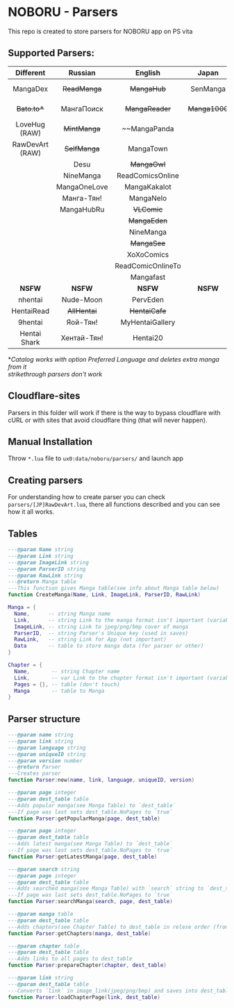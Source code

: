 # NOBORU - Parsers
This repo is created to store parsers for NOBORU app on PS vita
## Supported Parsers: 
| Different       | Russian      | English           | Japan         | Spanish           | Portuguese       | French        | Turkish           | Italian       | Vietnamese | Polish        | German    | Brazil    | Indonesian | Korean     |
|:---------------:|:------------:|:-----------------:|:-------------:|:-----------------:|:----------------:|:-------------:|:-----------------:|:-------------:|:----------:|:-------------:|:---------:|:---------:|:----------:|:----------:|
| MangaDex        | ~~ReadManga~~| ~~MangaHub~~      | SenManga      | LeoManga          | Animaregia       | ~~LelScanVF~~ | ~~Mabushimajo~~   | ~~MangaEden~~ | TruyenQQ   | Phoenix-Scans | NineManga | NineManga | Komikid    | manatoki95 |
| ~~Bato.to*~~    | МангаПоиск   |~~MangaReader~~    | ~~Manga1000~~ | InManga           | UnionMangas      | ScanFR        | Puzzmos           | NineManga     |            |               | Wie Manga!|           |            |            |
| LoveHug (RAW)   | ~~MintManga~~|~~MangaPanda       |               | ~~Submanga~~      | ~~GoldenMangas~~ | NineManga     | ~~MangaTR~~       |               |            |               |           |           |            |            |
| RawDevArt (RAW) | ~~SelfManga~~| MangaTown         |               | NineManga         | BRMangas         |               | SeriManga         |               |            |               |           |           |            |            |
|                 | Desu         | ~~MangaOwl~~      |               | HeavenManga       |                  |               | MangaDenizi       |               |            |               |           |           |            |            |
|                 | NineManga    | ReadComicsOnline  |               | ~~TumangaOnline~~ |                  |               |                   |               |            |               |           |           |            |            |
|                 | MangaOneLove | MangaKakalot      |               | ~~MangaDoor~~     |                  |               |                   |               |            |               |           |           |            |            |
|                 | Манга-Тян!   | MangaNelo         |               |                   |                  |               |                   |               |            |               |           |           |            |            |
|                 | MangaHubRu   | ~~VLComic~~       |               |                   |                  |               |                   |               |            |               |           |           |            |            |
|                 |              | ~~MangaEden~~     |               |                   |                  |               |                   |               |            |               |           |           |            |            |
|                 |              | NineManga         |               |                   |                  |               |                   |               |            |               |           |           |            |            |
|                 |              |~~MangaSee~~       |               |                   |                  |               |                   |               |            |               |           |           |            |            |
|                 |              | XoXoComics        |               |                   |                  |               |                   |               |            |               |           |           |            |            |
|                 |              | ReadComicOnlineTo |               |                   |                  |               |                   |               |            |               |           |           |            |            |
|                 |              | Mangafast         |               |                   |                  |               |                   |               |            |               |           |           |            |            |
| **NSFW**        | **NSFW**     | **NSFW**          | **NSFW**      | **NSFW**          | **NSFW**         | **NSFW**      | **NSFW**          | **NSFW**      | **NSFW**   | **NSFW**      | **NSFW**  | **NSFW**  | **NSFW**   | **NSFW**   |
| nhentai         | Nude-Moon    | PervEden          |               | DoujinHentai      |                  |               |                   | PervEden      |            |               |           |           |            |            |
| HentaiRead      |~~AllHentai~~ |~~HentaiCafe~~     |               | VerComicsPorno.xxx|                  |               |                   |               |            |               |           |           |            |            |
| 9hentai         | Яой-Тян!     | MyHentaiGallery   |               |                   |                  |               |                   |               |            |               |           |           |            |            |
| Hentai Shark    | Хентай-Тян!  | Hentai20          |               |                   |                  |               |                   |               |            |               |           |           |            |            |

**Catalog works with option Preferred Language and deletes extra manga from it*<br>
*strikethrough parsers don't work*

## Cloudflare-sites
  Parsers in this folder will work if there is the way to bypass cloudflare with cURL or with sites that avoid cloudflare thing (that will never happen).

## Manual Installation
  Throw `*.lua` file to `ux0:data/noboru/parsers/` and launch app

## Creating parsers
  For understanding how to create parser you can check `parsers/[JP]RawDevArt.lua`, there all functions described and you can see how it all works.

## Tables
  ```Lua
  ---@param Name string
  ---@param Link string
  ---@param ImageLink string
  ---@param ParserID string
  ---@param RawLink string
  ---@return Manga table
  ---This function gives Manga table(see info about Manga table below)
  function CreateManga(Name, Link, ImageLink, ParserID, RawLink)

  Manga = {
	Name,      -- string Manga name
	Link,      -- string Link to the manga format isn't important (variable for parser)
	ImageLink, -- string Link to jpeg/png/bmp cover of manga
	ParserID,  -- string Parser's Unique key (used in saves)
	RawLink,   -- string Link for App (not important)
	Data       -- table to store manga data (for parser or other) 
  }
  
  Chapter = {
	Name,       -- string Chapter name
	Link,       -- var Link to the chapter format isn't important (variable for parser)
	Pages = {}, -- table (don't touch)
	Manga       -- table to Manga
  }
  ```
## Parser structure
  ```Lua
  ---@param name string
  ---@param link string
  ---@param language string
  ---@param uniqueID string
  ---@param version number
  ---@return Parser
  ---Creates parser
  function Parser:new(name, link, language, uniqueID, version)
  
  ---@param page integer
  ---@param dest_table table
  ---Adds popular manga(see Manga Table) to `dest_table`
  ---If page was last sets dest_table.NoPages to `true`
  function Parser:getPopularManga(page, dest_table)
  
  ---@param page integer
  ---@param dest_table table
  ---Adds latest manga(see Manga Table) to `dest_table`
  ---If page was last sets dest_table.NoPages to `true`
  function Parser:getLatestManga(page, dest_table)
  
  ---@param search string
  ---@param page integer
  ---@param dest_table table
  ---Adds searched manga(see Manga Table) with `search` string to `dest_table`
  ---If page was last sets dest_table.NoPages to `true`
  function Parser:searchManga(search, page, dest_table)
  
  ---@param manga table
  ---@param dest_table table
  ---Adds chapters(see Chapter Table) to dest_table in relese order (from 1st chapter to nth)
  function Parser:getChapters(manga, dest_table)
  
  ---@param chapter table
  ---@param dest_table table
  ---Adds links to all pages to dest_table
  function Parser:prepareChapter(chapter, dest_table)
  
  ---@param link string
  ---@param dest_table table
  ---Converts `link` in image_link(jpeg/png/bmp) and saves into dest_table.Link
  function Parser:loadChapterPage(link, dest_table)
 
  ```
